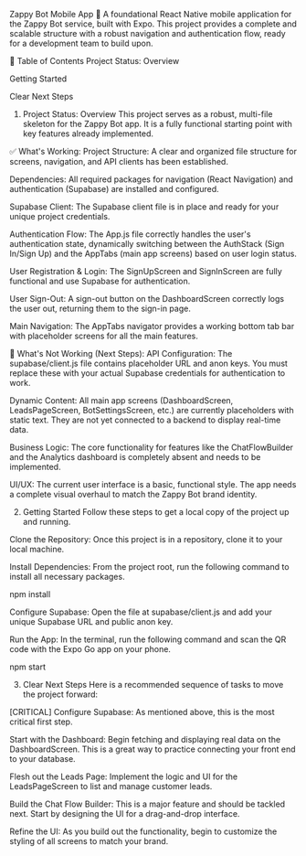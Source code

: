 Zappy Bot Mobile App 🤖
A foundational React Native mobile application for the Zappy Bot service, built with Expo. This project provides a complete and scalable structure with a robust navigation and authentication flow, ready for a development team to build upon.

📝 Table of Contents
Project Status: Overview

Getting Started

Clear Next Steps

1. Project Status: Overview
This project serves as a robust, multi-file skeleton for the Zappy Bot app. It is a fully functional starting point with key features already implemented.

✅ What's Working:
Project Structure: A clear and organized file structure for screens, navigation, and API clients has been established.

Dependencies: All required packages for navigation (React Navigation) and authentication (Supabase) are installed and configured.

Supabase Client: The Supabase client file is in place and ready for your unique project credentials.

Authentication Flow: The App.js file correctly handles the user's authentication state, dynamically switching between the AuthStack (Sign In/Sign Up) and the AppTabs (main app screens) based on user login status.

User Registration & Login: The SignUpScreen and SignInScreen are fully functional and use Supabase for authentication.

User Sign-Out: A sign-out button on the DashboardScreen correctly logs the user out, returning them to the sign-in page.

Main Navigation: The AppTabs navigator provides a working bottom tab bar with placeholder screens for all the main features.

🚧 What's Not Working (Next Steps):
API Configuration: The supabase/client.js file contains placeholder URL and anon keys. You must replace these with your actual Supabase credentials for authentication to work.

Dynamic Content: All main app screens (DashboardScreen, LeadsPageScreen, BotSettingsScreen, etc.) are currently placeholders with static text. They are not yet connected to a backend to display real-time data.

Business Logic: The core functionality for features like the ChatFlowBuilder and the Analytics dashboard is completely absent and needs to be implemented.

UI/UX: The current user interface is a basic, functional style. The app needs a complete visual overhaul to match the Zappy Bot brand identity.

2. Getting Started
Follow these steps to get a local copy of the project up and running.

Clone the Repository: Once this project is in a repository, clone it to your local machine.

Install Dependencies: From the project root, run the following command to install all necessary packages.

npm install

Configure Supabase: Open the file at supabase/client.js and add your unique Supabase URL and public anon key.

Run the App: In the terminal, run the following command and scan the QR code with the Expo Go app on your phone.

npm start

3. Clear Next Steps
Here is a recommended sequence of tasks to move the project forward:

[CRITICAL] Configure Supabase: As mentioned above, this is the most critical first step.

Start with the Dashboard: Begin fetching and displaying real data on the DashboardScreen. This is a great way to practice connecting your front end to your database.

Flesh out the Leads Page: Implement the logic and UI for the LeadsPageScreen to list and manage customer leads.

Build the Chat Flow Builder: This is a major feature and should be tackled next. Start by designing the UI for a drag-and-drop interface.

Refine the UI: As you build out the functionality, begin to customize the styling of all screens to match your brand.